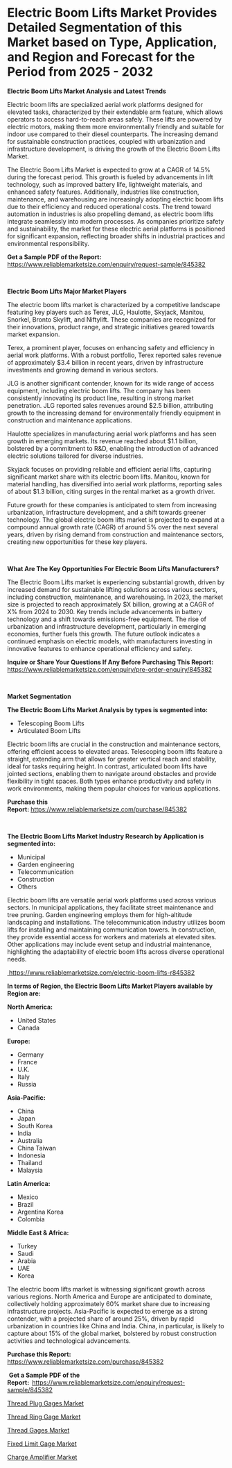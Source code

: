 <p><h1>Electric Boom Lifts Market Provides Detailed Segmentation of this Market based on Type, Application, and Region and Forecast for the Period from 2025 - 2032</h1></p><p><strong>Electric Boom Lifts Market Analysis and Latest Trends</strong></p>
<p><p>Electric boom lifts are specialized aerial work platforms designed for elevated tasks, characterized by their extendable arm feature, which allows operators to access hard-to-reach areas safely. These lifts are powered by electric motors, making them more environmentally friendly and suitable for indoor use compared to their diesel counterparts. The increasing demand for sustainable construction practices, coupled with urbanization and infrastructure development, is driving the growth of the Electric Boom Lifts Market.</p><p>The Electric Boom Lifts Market is expected to grow at a CAGR of 14.5% during the forecast period. This growth is fueled by advancements in lift technology, such as improved battery life, lightweight materials, and enhanced safety features. Additionally, industries like construction, maintenance, and warehousing are increasingly adopting electric boom lifts due to their efficiency and reduced operational costs. The trend toward automation in industries is also propelling demand, as electric boom lifts integrate seamlessly into modern processes. As companies prioritize safety and sustainability, the market for these electric aerial platforms is positioned for significant expansion, reflecting broader shifts in industrial practices and environmental responsibility.</p></p>
<p><strong>Get a Sample PDF of the Report:&nbsp;</strong> <a href="https://www.reliablemarketsize.com/enquiry/request-sample/845382?utm_campaign=1840&utm_medium=2&utm_source=Github&utm_content=ia&utm_term=09042025&utm_id=electric-boom-lifts">https://www.reliablemarketsize.com/enquiry/request-sample/845382</a></p>
<p>&nbsp;</p>
<p><strong>Electric Boom Lifts Major Market Players</strong></p>
<p><p>The electric boom lifts market is characterized by a competitive landscape featuring key players such as Terex, JLG, Haulotte, Skyjack, Manitou, Snorkel, Bronto Skylift, and Niftylift. These companies are recognized for their innovations, product range, and strategic initiatives geared towards market expansion.</p><p>Terex, a prominent player, focuses on enhancing safety and efficiency in aerial work platforms. With a robust portfolio, Terex reported sales revenue of approximately $3.4 billion in recent years, driven by infrastructure investments and growing demand in various sectors.</p><p>JLG is another significant contender, known for its wide range of access equipment, including electric boom lifts. The company has been consistently innovating its product line, resulting in strong market penetration. JLG reported sales revenues around $2.5 billion, attributing growth to the increasing demand for environmentally friendly equipment in construction and maintenance applications.</p><p>Haulotte specializes in manufacturing aerial work platforms and has seen growth in emerging markets. Its revenue reached about $1.1 billion, bolstered by a commitment to R&D, enabling the introduction of advanced electric solutions tailored for diverse industries.</p><p>Skyjack focuses on providing reliable and efficient aerial lifts, capturing significant market share with its electric boom lifts. Manitou, known for material handling, has diversified into aerial work platforms, reporting sales of about $1.3 billion, citing surges in the rental market as a growth driver.</p><p>Future growth for these companies is anticipated to stem from increasing urbanization, infrastructure development, and a shift towards greener technology. The global electric boom lifts market is projected to expand at a compound annual growth rate (CAGR) of around 5% over the next several years, driven by rising demand from construction and maintenance sectors, creating new opportunities for these key players.</p></p>
<p>&nbsp;</p>
<p><strong>What Are The Key Opportunities For Electric Boom Lifts Manufacturers?</strong></p>
<p><p>The Electric Boom Lifts market is experiencing substantial growth, driven by increased demand for sustainable lifting solutions across various sectors, including construction, maintenance, and warehousing. In 2023, the market size is projected to reach approximately $X billion, growing at a CAGR of X% from 2024 to 2030. Key trends include advancements in battery technology and a shift towards emissions-free equipment. The rise of urbanization and infrastructure development, particularly in emerging economies, further fuels this growth. The future outlook indicates a continued emphasis on electric models, with manufacturers investing in innovative features to enhance operational efficiency and safety.</p></p>
<p><strong>Inquire or Share Your Questions If Any Before Purchasing This Report:</strong> <a href="https://www.reliablemarketsize.com/enquiry/pre-order-enquiry/845382?utm_campaign=1840&utm_medium=2&utm_source=Github&utm_content=ia&utm_term=09042025&utm_id=electric-boom-lifts">https://www.reliablemarketsize.com/enquiry/pre-order-enquiry/845382</a></p>
<p>&nbsp;</p>
<p><strong>Market Segmentation</strong></p>
<p><strong>The Electric Boom Lifts Market Analysis by types is segmented into:</strong></p>
<p><ul><li>Telescoping Boom Lifts</li><li>Articulated Boom Lifts</li></ul></p>
<p><p>Electric boom lifts are crucial in the construction and maintenance sectors, offering efficient access to elevated areas. Telescoping boom lifts feature a straight, extending arm that allows for greater vertical reach and stability, ideal for tasks requiring height. In contrast, articulated boom lifts have jointed sections, enabling them to navigate around obstacles and provide flexibility in tight spaces. Both types enhance productivity and safety in work environments, making them popular choices for various applications.</p></p>
<p><strong>Purchase this Report:&nbsp;</strong><a href="https://www.reliablemarketsize.com/purchase/845382?utm_campaign=1840&utm_medium=2&utm_source=Github&utm_content=ia&utm_term=09042025&utm_id=electric-boom-lifts">https://www.reliablemarketsize.com/purchase/845382</a></p>
<p>&nbsp;</p>
<p><strong>The Electric Boom Lifts Market Industry Research by Application is segmented into:</strong></p>
<p><ul><li>Municipal</li><li>Garden engineering</li><li>Telecommunication</li><li>Construction</li><li>Others</li></ul></p>
<p><p>Electric boom lifts are versatile aerial work platforms used across various sectors. In municipal applications, they facilitate street maintenance and tree pruning. Garden engineering employs them for high-altitude landscaping and installations. The telecommunication industry utilizes boom lifts for installing and maintaining communication towers. In construction, they provide essential access for workers and materials at elevated sites. Other applications may include event setup and industrial maintenance, highlighting the adaptability of electric boom lifts across diverse operational needs.</p></p>
<p><a href="https://www.reliablemarketsize.com/electric-boom-lifts-r845382?utm_campaign=1840&utm_medium=2&utm_source=Github&utm_content=ia&utm_term=09042025&utm_id=electric-boom-lifts">&nbsp;https://www.reliablemarketsize.com/electric-boom-lifts-r845382</a></p>
<p><strong>In terms of Region, the Electric Boom Lifts Market Players available by Region are:</strong></p>
<p>
    <p> <strong> North America: </strong>
        <ul>
            <li>United States</li>
            <li>Canada</li>
        </ul>
        </p> 
    <p> <strong> Europe: </strong>
        <ul>
            <li>Germany</li>
            <li>France</li>
            <li>U.K.</li>
            <li>Italy</li>
            <li>Russia</li>
        </ul>
        </p> 
    <p> <strong> Asia-Pacific: </strong>
        <ul>
            <li>China</li>
            <li>Japan</li>
            <li>South Korea</li>
            <li>India</li>
            <li>Australia</li>
            <li>China Taiwan</li>
            <li>Indonesia</li>
            <li>Thailand</li>
            <li>Malaysia</li>
        </ul>
        </p> 
    <p> <strong> Latin America: </strong>
        <ul>
            <li>Mexico</li>
            <li>Brazil</li>
            <li>Argentina Korea</li>
            <li>Colombia</li>
        </ul>
        </p> 
    <p> <strong> Middle East & Africa: </strong>
        <ul>
            <li>Turkey</li>
            <li>Saudi</li>
            <li>Arabia</li>
            <li>UAE</li>
            <li>Korea</li>
        </ul>
    </p>
    </p>
<p><p>The electric boom lifts market is witnessing significant growth across various regions. North America and Europe are anticipated to dominate, collectively holding approximately 60% market share due to increasing infrastructure projects. Asia-Pacific is expected to emerge as a strong contender, with a projected share of around 25%, driven by rapid urbanization in countries like China and India. China, in particular, is likely to capture about 15% of the global market, bolstered by robust construction activities and technological advancements.</p></p>
<p><strong>Purchase this Report: </strong><a href="https://www.reliablemarketsize.com/purchase/845382?utm_campaign=1840&utm_medium=2&utm_source=Github&utm_content=ia&utm_term=09042025&utm_id=electric-boom-lifts">https://www.reliablemarketsize.com/purchase/845382</a></p>
<p>&nbsp;<strong>Get a Sample PDF of the Report:&nbsp;&nbsp;</strong><a href="https://www.reliablemarketsize.com/enquiry/request-sample/845382?utm_campaign=1840&utm_medium=2&utm_source=Github&utm_content=ia&utm_term=09042025&utm_id=electric-boom-lifts">https://www.reliablemarketsize.com/enquiry/request-sample/845382</a></p>
<p><strong></strong></p>
<p><p><a href="https://github.com/melascalbirp/Market-Research-Report-List-1/blob/main/thread-plug-gages-market.md?utm_campaign=1840&utm_medium=2&utm_source=Github&utm_content=ia&utm_term=09042025&utm_id=electric-boom-lifts">Thread Plug Gages Market</a></p><p><a href="https://github.com/guzmabugbyf1/Market-Research-Report-List-1/blob/main/thread-ring-gage-market.md?utm_campaign=1840&utm_medium=2&utm_source=Github&utm_content=ia&utm_term=09042025&utm_id=electric-boom-lifts">Thread Ring Gage Market</a></p><p><a href="https://github.com/laroybarrize/Market-Research-Report-List-1/blob/main/thread-gages-market.md?utm_campaign=1840&utm_medium=2&utm_source=Github&utm_content=ia&utm_term=09042025&utm_id=electric-boom-lifts">Thread Gages Market</a></p><p><a href="https://github.com/waackheidtn5/Market-Research-Report-List-1/blob/main/fixed-limit-gage-market.md?utm_campaign=1840&utm_medium=2&utm_source=Github&utm_content=ia&utm_term=09042025&utm_id=electric-boom-lifts">Fixed Limit Gage Market</a></p><p><a href="https://github.com/lazregaartun/Market-Research-Report-List-1/blob/main/charge-amplifier-market.md?utm_campaign=1840&utm_medium=2&utm_source=Github&utm_content=ia&utm_term=09042025&utm_id=electric-boom-lifts">Charge Amplifier Market</a></p></p>